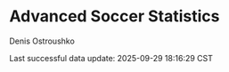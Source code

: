 # Advanced Soccer Statistics
Denis Ostroushko

<!-- gfm -->

Last successful data update: 2025-09-29 18:16:29 CST
